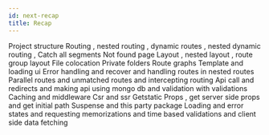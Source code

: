 ```yaml
---
id: next-recap
title: Recap
---
```



Project structure 
Routing , nested routing , dynamic routes ,  nested dynamic routing , 
Catch all segments 
Not found page 
Layout , nested layout , route group layout 
File colocation
Private folders 
Route graphs 
Template and loading ui 
Error handling and recover  and handling routes in nested routes 
Parallel routes and unmatched routes and intercepting routing 
Api call and redirects  and making api using mongo db and validation  with validations 
Caching and middleware 
Csr and ssr 
Getstatic Props , get server side props and get initial path
Suspense and this party package 
Loading and error states and requesting memorizations and time based validations and client side data fetching
